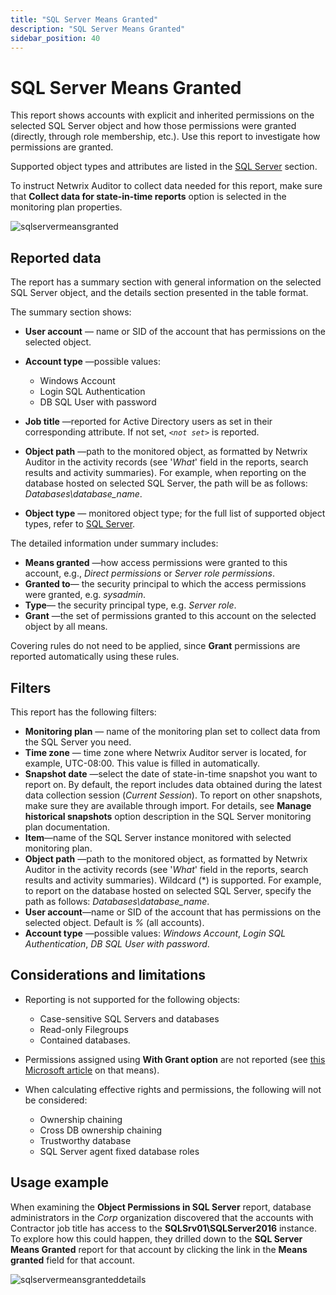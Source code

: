 ```yaml
---
title: "SQL Server Means Granted"
description: "SQL Server Means Granted"
sidebar_position: 40
---
```


# SQL Server Means Granted

This report shows accounts with explicit and inherited permissions on the selected SQL Server object
and how those permissions were granted (directly, through role membership, etc.). Use this report to
investigate how permissions are granted.

Supported object types and attributes are listed in the
[SQL Server](/docs/auditor/10.8/configuration/sqlserver/overview.md) section.

To instruct Netwrix Auditor to collect data needed for this report, make sure that **Collect data
for state-in-time reports** option is selected in the monitoring plan properties.

![sqlservermeansgranted](/images/auditor/10.7/admin/reports/types/stateintime/sqlservermeansgranted.webp)

## Reported data

The report has a summary section with general information on the selected SQL Server object, and the
details section presented in the table format.

The summary section shows:

- **User account** — name or SID of the account that has permissions on the selected object.

- **Account type** —possible values:
    - Windows Account
    - Login SQL Authentication
    - DB SQL User with password
- **Job title** —reported for Active Directory users as set in their corresponding attribute. If not
  set, _`<not set>`_ is reported.
- **Object path** —path to the monitored object, as formatted by Netwrix Auditor in the activity
  records (see '_What_' field in the reports, search results and activity summaries). For example,
  when reporting on the database hosted on selected SQL Server, the path will be as follows:
  _Databases\database_name_.
- **Object type** — monitored object type; for the full list of supported object types, refer to
  [SQL Server](/docs/auditor/10.8/configuration/sqlserver/overview.md).

The detailed information under summary includes:

- **Means granted** —how access permissions were granted to this account, e.g., _Direct permissions_
  or _Server role permissions_.
- **Granted to**— the security principal to which the access permissions were granted, e.g.
  _sysadmin_.
- **Type**— the security principal type, e.g. _Server role_.
- **Grant** —the set of permissions granted to this account on the selected object by all means.

Covering rules do not need to be applied, since **Grant** permissions are reported automatically
using these rules.

## Filters

This report has the following filters:

- **Monitoring plan** — name of the monitoring plan set to collect data from the SQL Server you
  need.
- **Time zone** — time zone where Netwrix Auditor server is located, for example, UTC-08:00. This
  value is filled in automatically.
- **Snapshot date** —select the date of state-in-time snapshot you want to report on. By default,
  the report includes data obtained during the latest data collection session (_Current Session_).
  To report on other snapshots, make sure they are available through import. For details, see
  **Manage historical snapshots** option description in the SQL Server monitoring plan
  documentation.
- **Item**—name of the SQL Server instance monitored with selected monitoring plan.
- **Object path** —path to the monitored object, as formatted by Netwrix Auditor in the activity
  records (see '_What_' field in the reports, search results and activity summaries). Wildcard (\*)
  is supported. For example, to report on the database hosted on selected SQL Server, specify the
  path as follows: _Databases\database_name_.
- **User account**—name or SID of the account that has permissions on the selected object. Default
  is _%_ (all accounts).
- **Account type** —possible values: _Windows Account_, _Login SQL Authentication_, _DB SQL User
  with password_.

## Considerations and limitations

- Reporting is not supported for the following objects:
    - Case-sensitive SQL Servers and databases
    - Read-only Filegroups
    - Contained databases.
- Permissions assigned using **With Grant option** are not reported (see
  [this Microsoft article](https://docs.microsoft.com/en-us/sql/t-sql/statements/grant-object-permissions-transact-sql?view=sql-server-ver15)
  on that means).
- When calculating effective rights and permissions, the following will not be considered:

    - Ownership chaining
    - Cross DB ownership chaining
    - Trustworthy database
    - SQL Server agent fixed database roles

## Usage example

When examining the **Object Permissions in SQL Server** report, database administrators in the
_Corp_ organization discovered that the accounts with Contractor job title has access to the
**SQLSrv01\SQLServer2016** instance. To explore how this could happen, they drilled down to the
**SQL Server Means Granted** report for that account by clicking the link in the **Means granted**
field for that account.

![sqlservermeansgranteddetails](/images/auditor/10.7/admin/reports/types/stateintime/sqlservermeansgranteddetails.webp)
